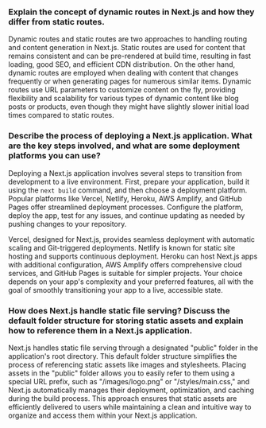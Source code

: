 ### Explain the concept of dynamic routes in Next.js and how they differ from static routes.

Dynamic routes and static routes are two approaches to handling routing and content generation in Next.js. Static routes are used for content that remains consistent and can be pre-rendered at build time, resulting in fast loading, good SEO, and efficient CDN distribution. On the other hand, dynamic routes are employed when dealing with content that changes frequently or when generating pages for numerous similar items. Dynamic routes use URL parameters to customize content on the fly, providing flexibility and scalability for various types of dynamic content like blog posts or products, even though they might have slightly slower initial load times compared to static routes.

### Describe the process of deploying a Next.js application. What are the key steps involved, and what are some deployment platforms you can use?
Deploying a Next.js application involves several steps to transition from development to a live environment. First, prepare your application, build it using the `next build` command, and then choose a deployment platform. Popular platforms like Vercel, Netlify, Heroku, AWS Amplify, and GitHub Pages offer streamlined deployment processes. Configure the platform, deploy the app, test for any issues, and continue updating as needed by pushing changes to your repository.

Vercel, designed for Next.js, provides seamless deployment with automatic scaling and Git-triggered deployments. Netlify is known for static site hosting and supports continuous deployment. Heroku can host Next.js apps with additional configuration, AWS Amplify offers comprehensive cloud services, and GitHub Pages is suitable for simpler projects. Your choice depends on your app's complexity and your preferred features, all with the goal of smoothly transitioning your app to a live, accessible state.

### How does Next.js handle static file serving? Discuss the default folder structure for storing static assets and explain how to reference them in a Next.js application.

Next.js handles static file serving through a designated "public" folder in the application's root directory. This default folder structure simplifies the process of referencing static assets like images and stylesheets. Placing assets in the "public" folder allows you to easily refer to them using a special URL prefix, such as "/images/logo.png" or "/styles/main.css," and Next.js automatically manages their deployment, optimization, and caching during the build process. This approach ensures that static assets are efficiently delivered to users while maintaining a clean and intuitive way to organize and access them within your Next.js application.

